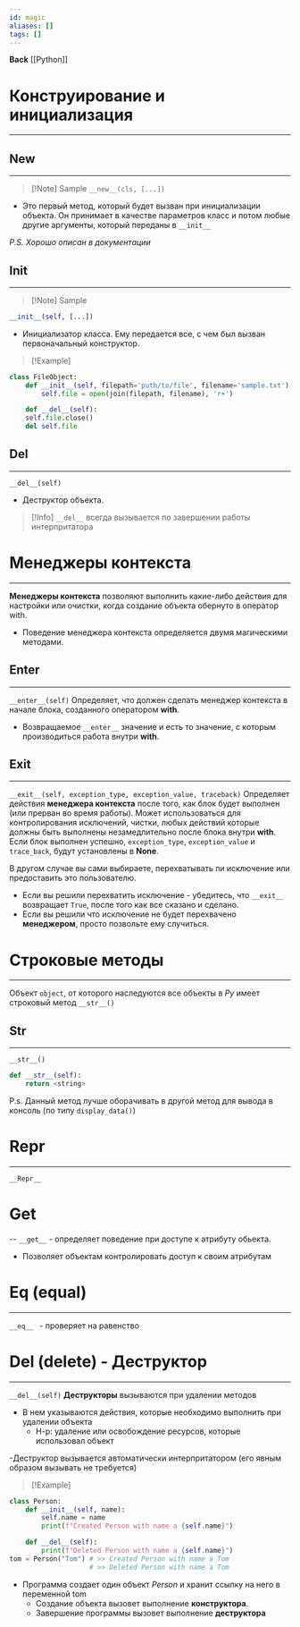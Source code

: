 ```yaml
---
id: magic
aliases: []
tags: []
---
```


**Back**
[[Python]]


# Конструирование и инициализация
---

## New
---
>[!Note] Sample
`__new__(cls, [...])`
- Это первый метод, который будет вызван при инициализации объекта. Он принимает в качестве параметров класс и потом любые другие аргументы, который переданы в  `__init__`

*P.S. Хорошо описан в документации*


## Init
---
>[!Note] Sample
```python
__init__(self, [...])
```
- Инициализатор класса. Ему передается все, с чем был вызван первоначальный конструктор.

>[!Example]
```python
class FileObject:
    def __init__(self, filepath='puth/to/file', filename='sample.txt'):
        self.file = open(join(filepath, filename), 'r+')

    def __del__(self):
    self.file.close()
    del self.file
```


## Del
---
`__del__(self)`
- Деструктор объекта.
>[!Info] `__del__` всегда вызывается по завершении работы интерпритатора

# Менеджеры контекста
---
**Менеджеры контекста** позволяют выполнить какие-либо действия для настройки или очистки, когда создание объекта обернуто в оператор with.
- Поведение менеджера контекста определяется двумя магическими методами.

## Enter
---
`__enter__(self)`
Определяет, что должен сделать менеджер контекста в начале блока, созданного оператором **with**.
- Возвращаемое `__enter__` значение и есть то значение, с которым производиться работа внутри **with**.



## Exit
---
 `__exit__(self, exception_type, exception_value, traceback)`
 Определяет действия **менеджера контекста** после того, как блок будет выполнен (или прерван во время работы). Может использоваться для контролирования исключений, чистки, любых действий которые должны быть выполнены незамедлительно после блока внутри **with**. Если блок выполнен успешно, `exception_type`, `exception_value` и `trace_back`, будут установлены в **None**.

В другом случае вы сами выбираете, перехватывать ли исключение или предоставить это пользователю.
- Если вы решили перехватить исключение - убедитесь, что `__exit__` возвращает `True`, после того как все сказано и сделано.
- Если вы решили что исключение не будет перехвачено **менеджером**, просто позвольте ему случиться.

# Строковые методы
---
Объект `object`, от которого наследуются все объекты в *Py* имеет строковый метод `__str__()`

## Str
---
`__str__()`
```python
def __str__(self):
    return <string>
```
P.s. Данный метод лучше оборачивать в другой метод для вывода в консоль (по типу `display_data()`)


# Repr
---
`__Repr__`


# Get
--
`__get__` - определяет поведение при доступе к атрибуту обьекта.
- Позволяет объектам контролировать доступ к своим атрибутам


# Eq (equal)
---
`__eq__ ` - проверяет на равенство


# Del (delete) - Деструктор
---
`__del__(self)`
**Деструкторы** вызываются при удалении методов

- В нем указываются действия, которые необходимо выполнить при удалении объекта
    - Н-р: удаление или освобождение ресурсов, которые использовал объект

-Деструктор вызывается автоматически интерпритатором (его явным образом вызывать не требуется)

>[!Example]
```python
class Person:
    def __init__(self, name):
        self.name = name
        print(f"Created Person with name a {self.name}")

    def __del__(self):
        print(f"Deleted Person with name a {self.name}")
tom = Person("Tom") # >> Created Person with name a Tom
                    # >> Deleted Person with name a Tom
```
- Программа создает один объект *Person* и хранит ссылку на него в переменной tom
    - Создание объекта вызовет выполнение **конструктора**.
    - Завершение программы вызовет выполнение **деструктора**
